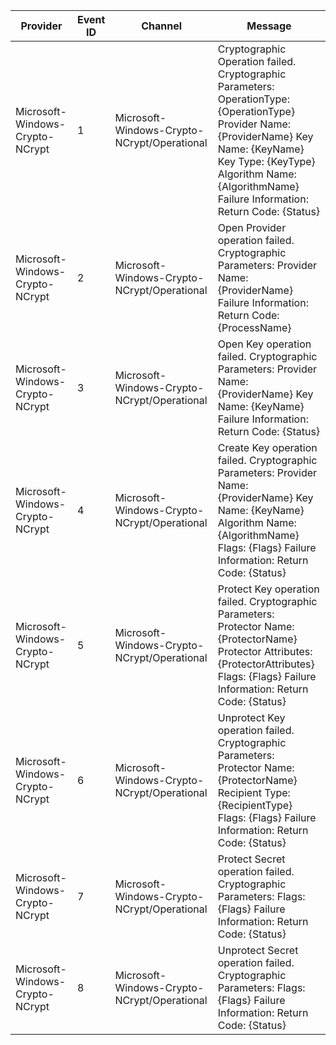 Provider                         |  Event ID  |  Channel                                      |  Message
---------------------------------|------------|-----------------------------------------------|-------------------------------------------------------------------------------------------------------------------------------------------------------------------------------------------------------------------------------------------------
Microsoft-Windows-Crypto-NCrypt  |  1         |  Microsoft-Windows-Crypto-NCrypt/Operational  |  Cryptographic Operation failed. Cryptographic Parameters: 	OperationType:	{OperationType} 	Provider Name:	{ProviderName} 	Key Name:	{KeyName} 	Key Type:	{KeyType} 	Algorithm Name:	{AlgorithmName} Failure Information: 	Return Code:	{Status}
Microsoft-Windows-Crypto-NCrypt  |  2         |  Microsoft-Windows-Crypto-NCrypt/Operational  |  Open Provider operation failed. Cryptographic Parameters: 	Provider Name:	{ProviderName} Failure Information: 	Return Code:	{ProcessName}
Microsoft-Windows-Crypto-NCrypt  |  3         |  Microsoft-Windows-Crypto-NCrypt/Operational  |  Open Key operation failed. Cryptographic Parameters: 	Provider Name:	{ProviderName} 	Key Name:	{KeyName} Failure Information: 	Return Code:	{Status}
Microsoft-Windows-Crypto-NCrypt  |  4         |  Microsoft-Windows-Crypto-NCrypt/Operational  |  Create Key operation failed. Cryptographic Parameters: 	Provider Name:	{ProviderName} 	Key Name:	{KeyName} 	Algorithm Name:	{AlgorithmName} 	Flags:		{Flags} Failure Information:  	Return Code:	{Status}
Microsoft-Windows-Crypto-NCrypt  |  5         |  Microsoft-Windows-Crypto-NCrypt/Operational  |  Protect Key operation failed. Cryptographic Parameters: 	Protector Name:	{ProtectorName} 	Protector Attributes:			{ProtectorAttributes} 	Flags:		{Flags} Failure Information: 	Return Code:	{Status}
Microsoft-Windows-Crypto-NCrypt  |  6         |  Microsoft-Windows-Crypto-NCrypt/Operational  |  Unprotect Key operation failed. Cryptographic Parameters: 	Protector Name:	{ProtectorName} 	Recipient Type:	{RecipientType} 	Flags:		{Flags} Failure Information: 	Return Code:	{Status}
Microsoft-Windows-Crypto-NCrypt  |  7         |  Microsoft-Windows-Crypto-NCrypt/Operational  |  Protect Secret operation failed. Cryptographic Parameters: 	Flags:		{Flags} Failure Information: 	Return Code:	{Status}
Microsoft-Windows-Crypto-NCrypt  |  8         |  Microsoft-Windows-Crypto-NCrypt/Operational  |  Unprotect Secret operation failed. Cryptographic Parameters: 	Flags:		{Flags} Failure Information: 	Return Code:	{Status}